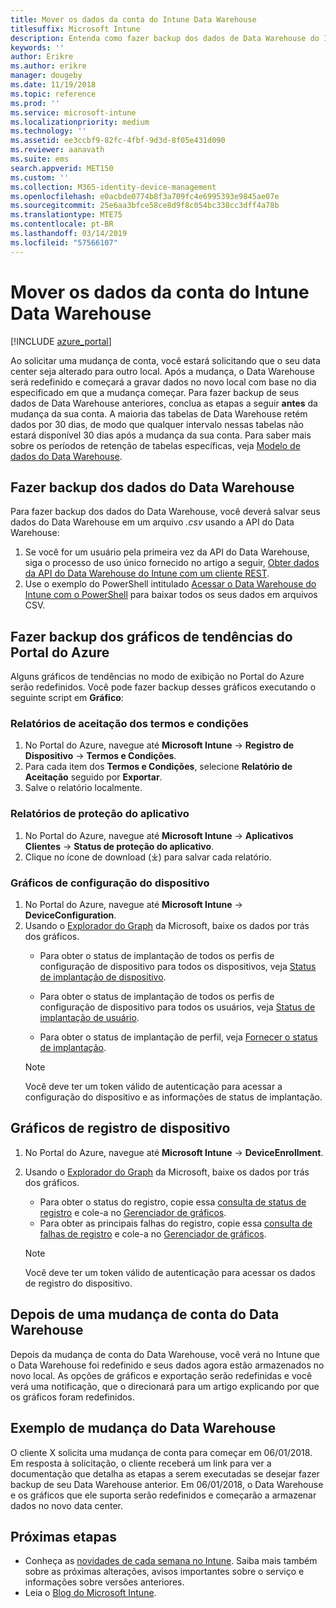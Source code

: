 ```yaml
---
title: Mover os dados da conta do Intune Data Warehouse
titlesuffix: Microsoft Intune
description: Entenda como fazer backup dos dados de Data Warehouse do Intune ao mover a sua conta.
keywords: ''
author: Erikre
ms.author: erikre
manager: dougeby
ms.date: 11/19/2018
ms.topic: reference
ms.prod: ''
ms.service: microsoft-intune
ms.localizationpriority: medium
ms.technology: ''
ms.assetid: ee3ccbf9-82fc-4fbf-9d3d-8f05e431d090
ms.reviewer: aanavath
ms.suite: ems
search.appverid: MET150
ms.custom: ''
ms.collection: M365-identity-device-management
ms.openlocfilehash: e0acbde0774b8f3a709fc4e6995393e9845ae07e
ms.sourcegitcommit: 25e6aa3bfce58ce8d9f8c054bc338cc3dff4a78b
ms.translationtype: MTE75
ms.contentlocale: pt-BR
ms.lasthandoff: 03/14/2019
ms.locfileid: "57566107"
---
```

# <a name="move-your-intune-data-warehouse-account-data"></a>Mover os dados da conta do Intune Data Warehouse 

[!INCLUDE [azure_portal](./includes/azure_portal.md)]

Ao solicitar uma mudança de conta, você estará solicitando que o seu data center seja alterado para outro local. Após a mudança, o Data Warehouse será redefinido e começará a gravar dados no novo local com base no dia especificado em que a mudança começar. Para fazer backup de seus dados de Data Warehouse anteriores, conclua as etapas a seguir **antes** da mudança da sua conta. A maioria das tabelas de Data Warehouse retém dados por 30 dias, de modo que qualquer intervalo nessas tabelas não estará disponível 30 dias após a mudança da sua conta. Para saber mais sobre os períodos de retenção de tabelas específicas, veja [Modelo de dados do Data Warehouse](reports-ref-data-model.md). 

## <a name="back-up-your-data-warehouse-data"></a>Fazer backup dos dados do Data Warehouse 

Para fazer backup dos dados do Data Warehouse, você deverá salvar seus dados do Data Warehouse em um arquivo *.csv* usando a API do Data Warehouse:  

1. Se você for um usuário pela primeira vez da API do Data Warehouse, siga o processo de uso único fornecido no artigo a seguir, [Obter dados da API do Data Warehouse do Intune com um cliente REST](reports-proc-data-rest.md).
2. Use o exemplo do PowerShell intitulado [Acessar o Data Warehouse do Intune com o PowerShell](https://github.com/Microsoft/Intune-Data-Warehouse/tree/master/Samples/PowerShell) para baixar todos os seus dados em arquivos CSV. 

## <a name="back-up-your-trend-charts-from-the-azure-portal"></a>Fazer backup dos gráficos de tendências do Portal do Azure

Alguns gráficos de tendências no modo de exibição no Portal do Azure serão redefinidos. Você pode fazer backup desses gráficos executando o seguinte script em **Gráfico**:   

### <a name="terms--conditions-acceptance-reports"></a>Relatórios de aceitação dos termos e condições
1. No Portal do Azure, navegue até **Microsoft Intune** -> **Registro de Dispositivo** -> **Termos e Condições**.
2. Para cada item dos **Termos e Condições**, selecione **Relatório de Aceitação** seguido por **Exportar**.
3. Salve o relatório localmente.
 
### <a name="app-protection-reports"></a>Relatórios de proteção do aplicativo  
1. No Portal do Azure, navegue até **Microsoft Intune** -> **Aplicativos Clientes** -> **Status de proteção do aplicativo**.
2. Clique no ícone de download (⤓) para salvar cada relatório.

### <a name="device-configuration-charts"></a>Gráficos de configuração do dispositivo 
1. No Portal do Azure, navegue até **Microsoft Intune** -> **DeviceConfiguration**.
2. Usando o [Explorador do Graph](https://developer.microsoft.com/graph/graph-explorer) da Microsoft, baixe os dados por trás dos gráficos. 
    - Para obter o status de implantação de todos os perfis de configuração de dispositivo para todos os dispositivos, veja [Status de implantação de dispositivo](https://graph.microsoft.com/beta/reports/deviceConfigurationDeviceActivity/content).

    - Para obter o status de implantação de todos os perfis de configuração de dispositivo para todos os usuários, veja [Status de implantação de usuário](https://graph.microsoft.com/beta/reports/deviceConfigurationUserActivity/content).

    - Para obter o status de implantação de perfil, veja [Fornecer o status de implantação](https://graph.microsoft.com/beta/deviceManagement/deviceConfigurations?$select=id,displayName,lastModifiedDateTime,deviceStatusOverview&$expand=deviceStatusOverview).
  
    > [!NOTE]
    > Você deve ter um token válido de autenticação para acessar a configuração do dispositivo e as informações de status de implantação.

## <a name="device-enrollment-charts"></a>Gráficos de registro de dispositivo
1. No Portal do Azure, navegue até **Microsoft Intune** -> **DeviceEnrollment**.
2. Usando o [Explorador do Graph](https://developer.microsoft.com/graph/graph-explorer) da Microsoft, baixe os dados por trás dos gráficos.
    - Para obter o status do registro, copie essa [consulta de status de registro](https://graph.microsoft.com/beta/reports/managedDeviceEnrollmentFailureTrends()/content) e cole-a no [Gerenciador de gráficos](https://developer.microsoft.com/graph/graph-explorer).
    - Para obter as principais falhas do registro, copie essa [consulta de falhas de registro](https://graph.microsoft.com/beta/reports/managedDeviceEnrollmentTopFailures(period=null)/content) e cole-a no [Gerenciador de gráficos](https://developer.microsoft.com/graph/graph-explorer).

    > [!NOTE]
    > Você deve ter um token válido de autenticação para acessar os dados de registro do dispositivo. 

## <a name="after-a-data-warehouse-account-move"></a>Depois de uma mudança de conta do Data Warehouse

Depois da mudança de conta do Data Warehouse, você verá no Intune que o Data Warehouse foi redefinido e seus dados agora estão armazenados no novo local. As opções de gráficos e exportação serão redefinidas e você verá uma notificação, que o direcionará para um artigo explicando por que os gráficos foram redefinidos.  

## <a name="data-warehouse-move-example"></a>Exemplo de mudança do Data Warehouse 

O cliente X solicita uma mudança de conta para começar em 06/01/2018. Em resposta à solicitação, o cliente receberá um link para ver a documentação que detalha as etapas a serem executadas se desejar fazer backup de seu Data Warehouse anterior. Em 06/01/2018, o Data Warehouse e os gráficos que ele suporta serão redefinidos e começarão a armazenar dados no novo data center. 

## <a name="next-steps"></a>Próximas etapas

 - Conheça as [novidades de cada semana no Intune](whats-new.md). Saiba mais também sobre as próximas alterações, avisos importantes sobre o serviço e informações sobre versões anteriores.
 - Leia o [Blog do Microsoft Intune](https://go.microsoft.com/fwlink/?LinkID=273882).
